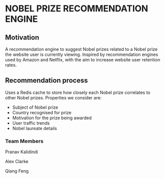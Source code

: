# NOBEL PRIZE RECOMMENDATION ENGINE

## Motivation
A recommendation engine to suggest Nobel prizes related to a Nobel prize the website user is currently viewing. Inspired by recommendation engines used by Amazon and Netflix, with the aim to increase website user retention rates.

## Recommendation process
Uses a Redis cache to store how closely each Nobel prize correlates to other Nobel prizes. Properties we consider are:
- Subject of Nobel prize
- Country recognised for prize
- Motivation for the prize being awarded
- User traffic trends
- Nobel laureate details

### Team Members

Pranav Kalidindi

Alex Clarke

Qiang Feng
